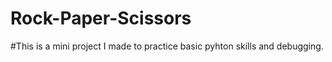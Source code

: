 # Rock-Paper-Scissors
#This is a mini project I made to practice basic pyhton skills and debugging.
